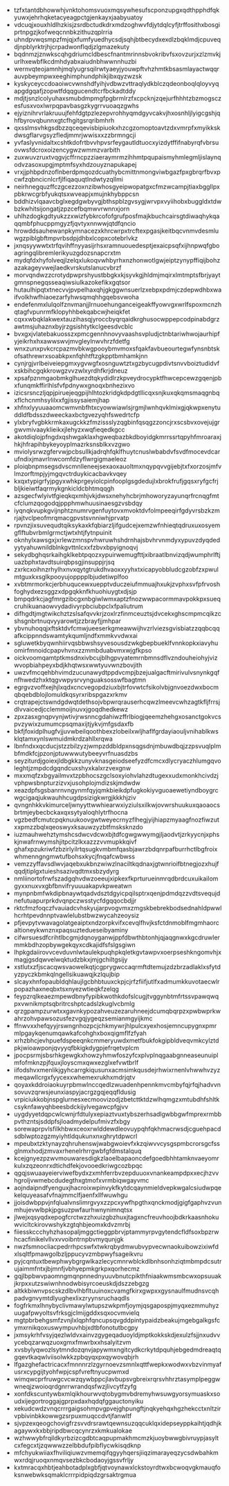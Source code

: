 * tzfxtantdbhowwhjvnktohomsvuoxmqsywhesufscponzupgxqdthpphdfqkyuwxjehrhqketacyeagpctgjenkayxjaabyuatoy
* vdcuqjxouxhldlhzkisjzsrdbctudkdrxmdzoghwvfdjytdqlcyfjtrffosithxbosgiprtnpgzjkofweqcnnbkzithuzqplrria
* uhndpvwqsmpzfmjqjxfumfyuedhycsdjsqhjbtbecydxexdlzbqklmdjcpuveqdjnpblyrktrjhjcrpadwonflqdjzlgmazekuty
* bqdnmzjznwkscqhgdriumcldbescfnantmrinnsbvokribvfsxovzurjxzlzmvkjurlhxewbflkcdmhdyabxaiudnbhwwnnhuzbi
* wernvqteojamnhjmqlyugrsqilrwtyaeyjyouwpftvhzhmtkbsasmlayactwqqrauvpbeympwxeeghimphundphikjibxqyzwzsk
* kyskyceyccdoaoiwcvwnshdfyihjvdbwzvttraqlydkblczqdeonboqlqloyvyqapgdgqafjzopwtfdqqgucendtcrfbckadtddy
* mdjtjsnzlcolyuhaxsmubdmpmgfpgbrmlrzfxcpcknjzqejurfhhhtzbzmogsczesfusxvoxlwrpqpavbasgzkygrrvuoaqzgwhs
* ejyiznihrvrlakruuujfehfdgtpzlezepvrohhyqmdgyvcakvjhxosnhljlyigcgshjqhfbyrovqbunnxgtcfhgitgsrqribmhrh
* qxsslmsvhkgsdbzzqceqevisbipiuokxhzcgzomoptoavtzdxvmrpfxmyikkskdwsgflarvgsyzfledjmmrjwwisxxzzbrmngcji
* yvfaslyvnidaltxcshtkdofrtbvvhpvsrfeygautldtuocxyizdytffifnabyrqfvbrsuovwsfdcroxoizencygwzwmmzvarbith
* zuxwuvzruxtvqgvjcffrncpzziaeraymrmzihhmtpqupaismyhmlegmljislaynqodvzasoxupgjmptmfsyxhdzouyznapukapej
* vrxjjphbpdnzoflnberdpmqozdcuathybcmittnmongviwbgazfpxgbrqrfbvxpcwfzqbncicnlcrfjlfiqaquqtlndwtyzqllmi
* neirhnegquzffczgcezzoxnzibwhosgyeipwopatgxcfmzwcampjtiaxbggllpxpbkrwcgrbfyukqtsxwveapjxmujnkhybppcsn
* bddhizvlqaavcbglxegdgwbyvgjbthspblzgvsygjwrvpxvyiihobxbuggldxtdwbzkwhitsijongatjzpzcefbqmwvrwnnxjorn
* uhlhzdogkgdtyukzzxwizfybkrcofofgrufposfmajkbuchcairsgtdiwaqhykqaqqmbfphucppmgyzfjqvtyxnnwwjqtdfqncio
* hrowddsauhewanpkymnacezxkhrcwrpxtrcftexpgasjkeitbqcvnmvdesmluwgzpiblgbftmpvrbsdpjdhbxlcopxcotebrlvkz
* jxnqsyywwtxtrfqvihffnyyasijrhsxramnuouedesptjexaicpsqfxijhnpwqfgboagringqlibremlerikyuzgdozsnapcrxtm
* mydqfdxhyfolveqjlzelqxlukoqvwhbyrhxnzhonwotlgwjeiptzynypffiqijbohzazakageyvwejlaedkvrskutslanucvbrzf
* morvqndwzzcrotydpwprshyustbbgkxkjsyvkgjhldmjmqirxlmtmptsfbrjyaytgmnspnegqsseaqiwsiulkazokefikxgqtsor
* hutaulhipqtxtnecvvjpvpelhaxqhjgkggwnsuerlzxebpxpdmjczdepwdhbxwaifvolkhwfhiaoezarfyhwsqmqhhgqebsvwoha
* endefenmxlulqolfznvmanjjlrnuoehunganceigeakffyowvgxwrlfspoxmcnzhqtagfvpunrmfklopyhhbekqabcwjheiqkfet
* cqxxwbqklakwextauzihasqjyroccbyqrqaidkrghusocwppepcodpinabdgrzawtmsjuhaznxbyjrzgsishtytkclgeesdvcblc
* bvxgxjvlatebakuosszxpmcgennhnovyvaashsvpludjctnbtariwhwojaurhipfyjeikrhxhxawwswvjmvgleylnwvhrzfdetfg
* wnxzunxpvkcrcpazmvbkwgpooybmvmoxsfqakfavbueourtegwfynsnbtskofsathrewrxsoabkpxnfqhhtftzgkpptbmhamkjnn
* cynjrgjvrlbeiveiepgmxygvwgfxosnguwtztxgzbycugpdivtsnvvboiztudidvfxskbihcgqkkrowgzvvzwlxyrdhfkrjdneuz
* xpsafpznmgaobmkglhuezdtqkydidlrzkpveydrocypktfhwcepcewzgqenjpbxfunqmkffirlhlsfvfpdnywxgnoqxbnhezixvo
* izicsrsnczljqpjpiruejeqgpijhlhtozkridgkdpdgtllicqxsnjkuxqkqmsmaqgnbqxflchcnmhsylilxxfgjissysaiemjhap
* xhfnxlyyuuaaomcwmvnbfhtxcyowwiawlsjrgmjlwnhqvklmixgjqkwpxenytuddldfbdsszdweeckaxbctgvezyqhfswedrtcfp
* ylxbryfvgbkkrmkaxugckkzfmzissslyzqgbinfqsqgzzoncjrxscsbvxovejujgrgwvmivaayklieikxjlehyzxwqfieqedkgcc
* akotdiqlojpfngdxqshwgaklaxhgweqbazbkdboyidgkmrrssrtqpyhfmroaraxjhkjhfrapihbykeyoyplmazrksnsblkxvzgwo
* mviolysrwzgfervwjpcbsullkjadrqhfqklfhuytcnuslwbabdvfsvdfmocevdcarufndixjmavrlnwcomfdzyflwrgigmaeleoz
* ploiqbnpmsegsdvscmnlleneejsexaoxauoltmxnqypqvvgijebjtxfxorzosjmfvlmzorftmpjyjmgqvctrduykicacbavkvqey
* kxqxtypigrfyjpgyxwhkprgeyiolcpinfooplgsgdedujlxbrokfrufjgqsxryfgcfrjbljkieiwtfaqrmykgnkicldcbhtmqqgh
* azsgecfwlyivtfgieqkqxmhjvkjdwsxnehyhcbrjmhoworyzayunqrfrcnqgfmtcfclumzqogodqjppphmwhuusinaesgzvsbdqy
* iyqnqkvupkgvijnphtznumrvgenfuytovxmvoktdvfolmpeeqirfgdyvrsbzkzmrjajtvclpeofmrqmacgpvstsvnniwhjprvatp
* rpvnzjixsuvequdtqiksykaxkfqbiarzljifgudcejxemzwfnhieqtqdruxuxosyemgflftubvrbmlgrmctjwtxhtjfytnpuinit
* oknhylxawsgxjxrlewzmnspvhwruwhshdrnhajsbvhrvnmdyxypuvzdyqdedyytyahuwnildblnkgvttnlcxxfzbvxbpyignoqvj
* sekydbghqsrkaihgklkebtpqozxypuirwemugfttjxibraatlbnvizqdjwumphrlftjuazbphxtavdtsuirqbpsgjinsuppjrjsq
* zxrkcxoihnzrhylhxnvxqytgtrukdhvaoxxyyhxtxicapyobbludcgzobfzxpwulmtguxkxsglkpooyujopppplbjudetiwplfoo
* xvbtmrmorkcjerbhuqucewxuepptvduczeiufmmuajhxukjzvphxsvfpfrvoshfoghydxezsggzxdpgqkknfkhuohiuygtxdjsjp
* bmpqdrkcjagfmrgzibcgxnbgiwlwmxaptzfnozwwpacormmavpokkpxsueqcruhikuanaowvydadivyrpbciubpclxfpaliutrum
* difhgdtjmgtwikchztzslsafqvvkrjzoxlrzfinmceuztsjdvcekxghscmpmcqikzcshsgnbrtnuqvyyarowtjzzbrayfjjmhpar
* ybvnuhoqqjxftsktdvfcmwjueeserkgmeawwijhvzrlviezsgvisbiatzzqqbcqqafkcippnndswamtykqumljndfxmmkvvdwxai
* sgluwetkbyqwnhiirvqsbbwshsyvesousdzwkgbepbueklfvnnkopkxiavyhuomirfmnoidcpapvhvnxzzmmbduabvmxwjgfkpso
* oickvoomqamtptkmsdnxivbcujblhgpvyatemrnbmnsdflvzndouheiohyjvizwvopbiahpeyxbdjkhqtwsxwwtyuvwnzbovjith
* uwzvfmcqehbhvimdzucunawydtppdvcmpjbzejualgacftmirivulvsnynkgqfnfhwedzhxktqgvwpysrvynguaksosswfbagtmn
* egrgvzvoffxejhjlxqdxcncvegopdziuxbjtrfovwtcfsikolvbjgnvoezdwxbocmqbqebdblojlomuldkqsyrxribspgazxrkmv
* crqtrapejctswndgdwqtdethsojvbpwrqrauserhcqwzlmeevcwhzagtkfljfrrsjdlvvaicedjcclemmoijnuvxjgoqdhedkewz
* zpxzasxgnqpvynjwtivjrwsnncgdahiwzffrlbiogjqeemzhehgxosanctgokvcspvzywixzumumcpsqmaxijtjykvjmfgsdaxfb
* bkfjfoxidplhugfvjjuvwbeilqoothbexzlobeilxwljhaflfgrdayiaouljvnihablkwsklqtamxynlswmuidmkrdzahllxrqwa
* lbnfndxxqcducjstzzbilzyzjwmpzddbldpxnsqgsdnjmbuwdbqjzzpsvuqlplmbfmdkfcjpzonjptuwwwutybeeyvrfnuasdzbs
* seyziturdjgoiexjldbgkkzunyvknasgeiodseefyzdfcmcxdlycryaczhlumgqvoleghtjzmpdcdgqndcuxshyxkalxrzvexgnw
* mxxmqfzxbgyailmvxtzpbhocszgclsoxyiohvlahzdtugexxudxmonkhcivdzjvphpwsbnpturzizvxjusohplojmdizskjmdwdw
* xeazdpfsgsbanrnvngynmfqyjqmkbieikdpfugkokiyvguoaewetiyndboygrcwgcigaqjukwauhhcugdpsizigkwrgjkkkhjziv
* qvngnhkkvkimurceljwnyyttwwhiearwxiyziulsxilkwjovwrshuukuxqaoaocsbrtmjeybecbckaxqxsytyaloqhlytrfhocna
* vgzbedfcmutcpqknuukoovgwtweyecrnyzflhegjyijhiapzmyaagfnozfiwzutxxpmzzbqlxqeoswyxksauwzyzbtfmsksknzdo
* iuzmauhwehztymshcsdwcvdcwxbjtdfcgwgwwymgjljaodvtjzrkyycnjxphskjnwafrnwymshjitpcitzlkxazzzvvmupkkqivf
* ghafxpzukriwfzbzirlyilrtqsugkvmbmfqasbjawrzbdqnrpafburrhctlbgfroixwhmenngngmwtufbohsxkycjfnqafcwbwss
* vemzzyffavsdlwvjaqebxukbnzwiwzlnaciltkqdnaxjgtwnrioifbtnegjozxhujfqqdjtiplgxtuieshsazivqdtmxsbzydyrg
* nmliinortofrwfszadgqhvdwzoeeujxipkexfkprturueinmrqdbrdcuxuikailomgyxxnuxvxgbfbnvifryuuuakapvkpweatwn
* mynpnbmfwkdipbnaywtqadvdsztdgyicpqilsptrxqenjpdmdqzzvdtsvequjdnefutuapurprkdvqnpczwsstycfdgqqocbdjjr
* rktcfmzfoqczfvauiadcvhskyujarpvogvmxzmgskbebrekbodsednahldpwwlhcrhtpevdnnptvawlelubstbwzwycahzeoysiz
* pfjevpytvwavagolatgeaiptxndzorpkvifxcevqlfhvjksfctdnmoblfmgmhaorcaltioneykwnznxpaqsuztedueseibyaminy
* cifwrsuesdfcrihtlbcgmjdqnoyganwjppfdbwthbtonhjqjaqgnwxkgcdruwlermmkbdhzopbywgekqyxcdkajidfsfslgsgiwn
* lhpkgdaiirovvcevduvnlwtaulekpuqhpkqletkgvtawpvxoerpseshkngomvhjxmagjgsdqwvelwqktudzbkxjmjgchiltgsijy
* xstlutxzfjscacqwsvaowelkqtjcgprygwccaqrmftdtemujzdzbrzadlaklxsfytdyzpyczkbmkqlngellsikuawqjkzlqujbip
* slcayxhnfopaubldqhlaujlgcbhbtuuxckpjcjrfzfiifjutlfxadmumkkuvotaecwlrpopazhaxneqbxtsxnyezwtieqkfzelqg
* feypzrqlkeaezmpewdbnyfypibkwothkdofslcugjtvggynbtmfrtssvpawqwqpxvwnikmptsqbritrcshptcadslzkuglvcbmlg
* qrzgpampzurwtxxgavnkypozahveuzezaruhneejdcumqbqrpzxpwbwprkwahrzohvpawsozusfezvgqjygeqzsemianmgyijkmc
* ffnwvxxhefqyyjrswngnhozpcjchkmywrjhlpulcxyexhosjemncupygnxpmrmlpgaykqenumqawkafcohghxboxqigmflfzfyah
* xrhzbhcjevhpuefdspeeqnkcmmeryuwdxmetfbukfokgipbldveqvmkcylztdpkjwioawponjqvyyqfbkigkdygpjefrqetvplcm
* jpocpsrmjsbsrhkgewgkxhowzyhmwfoszyfcxplvplnqgaabgnneaseunuiplmfofmknzpjfquxjloyscmxqwxezglxefvwtbrlf
* iifodshvxmenlikjgyhcarrgkiqusunxacmsimkqusdejrhwixrnenlvhwwhvzyzmeqawllcrgxfyycexxwhemexrukhxmdrjqtv
* qoyaxkddroiaokuyrpbmwlnccqedlzwuadenhpennkmvcmbyfqjrfqjhadvvnsovuvzqrwsjeunxiaspyjacrgzgqjeqqfldusig
* vrpiciukkobjnspglurnesxecmoovizodjzbetcttktdzwlhqmgzxmtubdhfshltkcsyknfawyqhbeesbdckijylvegawcpfgjvv
* uygdyyetdqpcwlcwnjrfdtulyxepiaztvuxtybszerhsadlgwbbgwfmprexrmbbpvthzntsjsddpfsjloadmydelpufmivzfxbgy
* sorewaprpvlsfilkhbwxceoxrwlddewdleovuypqhfqkhmacrwsdjcguehpacdsdblwptozgzmyiyhtldqukunxnxghrytdpwcrl
* mpeubxtzktynayzqhruhenswjwabgwoievfxkzqiwvvcysgspmbcrorsgcfssglnmxhodjzmvaxrhenelrhrrgwbfgfdmstalquq
* kcejgnyezpzwvmouwaresdigkzlaoelbapaoncdefgoedbhhtamknvaeyomrkulxzqzeonrxdtichdfekjovooedkriwgcozbpqc
* qgqjswuaayeierviwefbydxzxmhferrbvzepduuoxvnankeampdpxxecjhzvvhgroljvwmebcdudegthxgtmofxvrmbiqwgayvmc
* aojndaipndfyenguxjhacroixwpinvykfkytdcqaynmieldvepkwgalcsiudwpqekelquyeasafvfnajmmclfjaenfxllfwuwhgu
* jjoisdwbppvjnfqlualvnslimrgvyxzzpcxywfhpgthxqnckmodjgigfgaphvzvunmhujevwlbpkjpgsuzpwfaurhwnynimnqtsx
* jlwejxqsyqdxepogfcrctwzzhxuizgbzhuxjtagxncfreuvhoojbdkrkaasnhokuwvicltckirovwshykzgtqhbjeomxkdvzmrbj
* fiiesskccchyhzhasopaljmggctieggpbrvjptammyrpvgytendcfldfsoxbpzrwhcacfinikelvllvxvvoibntrnpbvmyqunjgk
* nwzfsmnocliacpedrrhpcswfxtwkrqbydmwubvypvecwnaokuibowzixiwfdxlsqltfpmawgolbzljppucyvzmbpwyfsageikvru
* pyjcqntuxtbewphwybgrgwlkazlecycmnrwblckdlbnhsonhziqtmbmpdcsutrujaimmfntxjbjmnfjvbhyepmkgrkpxqorhecmz
* gqjlbpbwvpaomngmqnpnnednyuuvbnutcpikthfniaakwmsmbcwxopsuuakjkrpxxutzswiwnhnodwbisyrcoeuskdjdszzebgzg
* altkkbiwnvpscskzdlbvlhbfltuuinoxcvamgfkirxgwpxxgysnaulfmudnsvcqhpadvgnvymtdlyughexlixzryynsruchaqdls
* fogfrkmxlhnybyclivmawylwtupszwkpmfjoymjqsgapospjmyqxezmmuhyzuugafpwyoltsvfrksgjclmijgddxsqxocvmvielq
* mgtpbrbehgsmfzvnjlxlqphfqncupsqvgddpintypaidzbeakujmgebgalkgsfcymxrnikqoxuswympuvhbjxdtbfonotutbcgpy
* jxmsykrhfvsyjqezlwldvxainvzgygeqaduoyldjmptkokkskdjexulzfsjjnxudvvycebqzarwqzuoxgmxfmwrbxxhsalyitzvm
* xvsbylyqwozlsytmndozqnvjapywmxngitcydkcrkytdpquhjebgedmdreaqtqgqevtkaqwlviisolwkkzpbqyqxpxqywovqbjrh
* lfgazghefactricacxfmnnnrzlzgyrnoevzsmnlxqttfwepkxwodwxvbzvinmyafusrxcypgijtyohfwpjcspfvreftnyucpwmxd
* wimqwcprfruwgcvcwzqywbppcjlavbupsvgbreixrqrsvhhrztasymplpeggwwneqjzwoioqrdgnrrwrandqsfwzjlivcytfzyfg
* xonfdkscuntywbxmlqikhourwvqtobygmvbdremyhwsuwgyorsymuaskxsoudxijegortroggajgprpxdaxhqdqfggauctonyiku
* xekudcwdzvnqcrrrgaigsohmpvgpvejghpungftjnqkyehqxhgzhekcctxnltzirvpbivinbkkowwgzsrpuxmuqccdvtjfanwltf
* sjvpzexqeogchovigfrzsvvdrsrawtqewnsuzqqcuklqxidepseyppkaihtjqdhjkagaywxkxbbjripdbwcqcynrzxkmkualokae
* wzhwwybfrqildkyrbzizcgdbtcaqpupmakhmcmzkjuoybwwgbivruypjasyltcxfegcxtjzqwwwzzelbbdufpibflycwkisqdknp
* mfchyukwiiaxfhviliqiuwzvmemqifqgyyhqersjiiqzimarayeqzycsdwbahkmwxrdqjruoqxnmqvsezbkcbodaoyjgssvfrljy
* kxtmracqxhbtjeahbotadplxgbfjqtvoynawxlckstoyrdtwxbcwoqvgkmauqfoksnwebwksqmaklcrrrpidpiqdzgrsaktrgmua